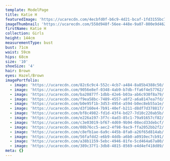```yaml
---
template: ModelPage
title: Katie H
featuredImage: 'https://ucarecdn.com/4ecbfd0f-b6c9-4d21-bcaf-1fd3155bc7fc/'
imageThumbnail: 'https://ucarecdn.com/558d948f-56ee-448e-9a07-800e9d462c13/'
firstName: Katie H
collection: Girls
height: 144cm
measurementType: bust
bust: 71cm
waist: 59cm
hips: 68cm
size: '10'
shoeSize: '4'
hair: Brown
eyes: Hazel/Brown
imagePortfolio:
  - image: 'https://ucarecdn.com/82c6c9c4-552c-4cb7-a484-8a85b4388c50/'
  - image: 'https://ucarecdn.com/9056e8ef-0348-4ab9-b7db-ffa6f4e57762/'
  - image: 'https://ucarecdn.com/ba20877f-1dbb-42e6-b03a-ab6c930f8a79/'
  - image: 'https://ucarecdn.com/f9ea58bc-7489-4557-a8f2-a6a8147ea7fd/'
  - image: 'https://ucarecdn.com/b0e95f1b-3d53-4954-a594-b0ec8eb55a1e/'
  - image: 'https://ucarecdn.com/d3f160e4-7b91-40ef-b211-d8df7d378817/'
  - image: 'https://ucarecdn.com/bf8c4982-fd1d-43f4-bd27-7d10c220ab5b/'
  - image: 'https://ucarecdn.com/e226a197-3f7c-4ad3-85c1-79a91657cf82/'
  - image: 'https://ucarecdn.com/c3e03019-bf67-4d69-9b94-08ecd33debcf/'
  - image: 'https://ucarecdn.com/08b76cc5-aec2-4f98-9ac9-ffa2052bb2f2/'
  - image: 'https://ucarecdn.com/c8efb1ae-6a9c-445b-8fa0-a26f65d814ab/'
  - image: 'https://ucarecdn.com/56fafdd2-e6b9-4ddb-a6b0-a0910ec7cb91/'
  - image: 'https://ucarecdn.com/a38b1159-5ebc-4946-81fe-5cd464a67a80/'
  - image: 'https://ucarecdn.com/389c37f1-3db8-4815-8569-e4d4ef418d89/'
meta: {}
---
```


